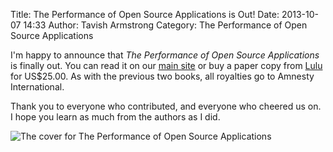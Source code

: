 Title: The Performance of Open Source Applications is Out!
Date: 2013-10-07 14:33
Author: Tavish Armstrong
Category: The Performance of Open Source Applications

I'm happy to announce that *The Performance of Open Source Applications* is finally out.
You can read it on our
[main site](http://aosabook.org/en/index.html) or 
buy a paper copy from [Lulu](http://www.lulu.com/shop/tavish-armstrong/the-performance-of-open-source-applications/paperback/product-21241242.html) for US$25.00.
As with the previous two books, all royalties go to Amnesty International.

Thank you to everyone who contributed, and everyone who cheered us on.
I hope you learn as much from the authors as I did.

![The cover for The Performance of Open Source Applications](/images/posa-cover-thumb.png)


